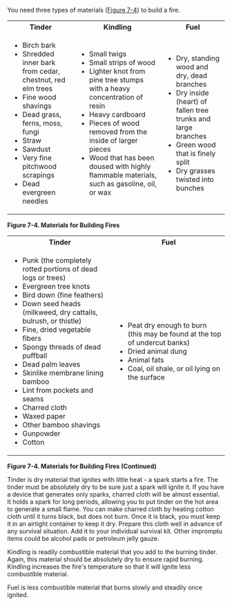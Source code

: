 
You need three types of materials ([Figure 7-4](#fig7-4)) to build a fire.

<a name="fig7-4"></a><table>
<tbody>
<tr>
<th align="center">Tinder</th>
<th align="center">Kindling</th>
<th align="center">Fuel</th>
</tr>
<tr>
<td>
<ul>
<li>Birch bark</li>
<li>Shredded inner bark from cedar, chestnut, red elm trees</li>
<li>Fine wood shavings</li>
<li>Dead grass, ferns, moss, fungi</li>
<li>Straw</li>
<li>Sawdust</li>
<li>Very fine pitchwood scrapings</li>
<li>Dead evergreen needles</li>
</ul>
</td>
<td>
<ul>
<li>Small twigs</li>
<li>Small strips of wood</li>
<li>Lighter knot from pine tree stumps with a heavy concentration of resin</li>
<li>Heavy cardboard</li>
<li>Pieces of wood removed from the inside of larger pieces</li>
<li>Wood that has been doused with highly flammable materials, such as gasoline, oil, or wax</li>
</ul>
</td>
<td>
<ul>
<li>Dry, standing wood and dry, dead branches</li>
<li>Dry inside (heart) of fallen tree trunks and large branches</li>
<li>Green wood that is finely split</li>
<li>Dry grasses twisted into bunches</li>
</ul>
</td>
</tr>
</tbody>
</table>

**Figure 7-4\. Materials for Building Fires**

<a name="fig7-4b"></a><table>
<tbody>
<tr>
<th align="center">Tinder</th>
<th align="center">Fuel</th>
</tr>
<tr>
<td>
<ul>
<li>Punk (the completely rotted portions of dead logs or trees)</li>
<li>Evergreen tree knots</li>
<li>Bird down (fine feathers)</li>
<li>Down seed heads (milkweed, dry cattails, bulrush, or thistle)</li>
<li>Fine, dried vegetable fibers</li>
<li>Spongy threads of dead puffball</li>
<li>Dead palm leaves</li>
<li>Skinlike membrane lining bamboo</li>
<li>Lint from pockets and seams</li>
<li>Charred cloth</li>
<li>Waxed paper</li>
<li>Other bamboo shavings</li>
<li>Gunpowder</li>
<li>Cotton</li>
</ul>
</td>
<td>
<ul>
<li>Peat dry enough to burn (this may be found at the top of undercut banks)</li>
<li>Dried animal dung</li>
<li>Animal fats</li>
<li>Coal, oil shale, or oil lying on the surface</li>
</ul>
</td>
</tr>
</tbody>
</table>

**Figure 7-4\. Materials for Building Fires (Continued)**

Tinder is dry material that ignites with little heat - a spark starts a fire. The tinder must be absolutely dry to be sure just a spark will ignite it. If you have a device that generates only sparks, charred cloth will be almost essential. It holds a spark for long periods, allowing you to put tinder on the hot area to generate a small flame. You can make charred cloth by heating cotton cloth until it turns black, but does not burn. Once it is black, you must keep it in an airtight container to keep it dry. Prepare this cloth well in advance of any survival situation. Add it to your individual survival kit. Other impromptu items could be alcohol pads or petroleum jelly gauze.

Kindling is readily combustible material that you add to the burning tinder. Again, this material should be absolutely dry to ensure rapid burning. Kindling increases the fire's temperature so that it will ignite less combustible material.

Fuel is less combustible material that burns slowly and steadily once ignited.
